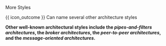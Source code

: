 <span id="title">More Styles</span>

<span id="prereqs"></span>

<span id="outcomes">{{ icon_outcome }} Can name several other architecture styles</span>

<div id="body">

**Other well-known architectural styles include the _pipes-and-filters architectures_, the _broker architectures_, the _peer-to-peer architectures_, and the _message-oriented architectures_.**

</div>

<div id="extras">
  <include src="resources.md" />
</div>